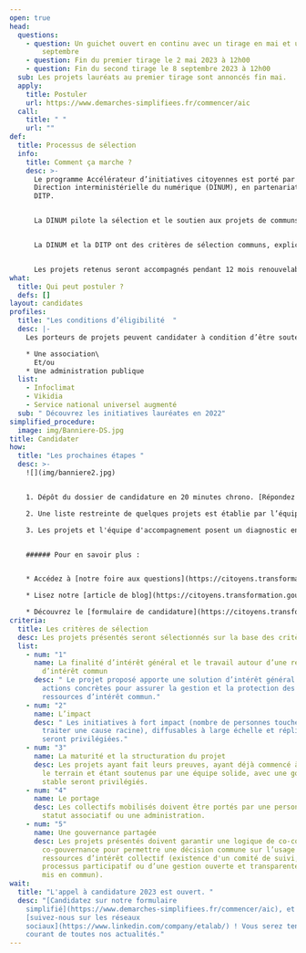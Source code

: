 ```yaml
---
open: true
head:
  questions:
    - question: Un guichet ouvert en continu avec un tirage en mai et un tirage en
        septembre
    - question: Fin du premier tirage le 2 mai 2023 à 12h00
    - question: Fin du second tirage le 8 septembre 2023 à 12h00
  sub: Les projets lauréats au premier tirage sont annoncés fin mai.
  apply:
    title: Postuler
    url: https://www.demarches-simplifiees.fr/commencer/aic
  call:
    title: " "
    url: ""
def:
  title: Processus de sélection
  info:
    title: Comment ça marche ?
    desc: >-
      Le programme Accélérateur d’initiatives citoyennes est porté par la
      Direction interministérielle du numérique (DINUM), en partenariat avec la
      DITP.


      La DINUM pilote la sélection et le soutien aux projets de communs numériques. La Direction interministérielle de la transformation publique (DITP) pilote la sélection et le soutien aux communs qui se structurent autour de ressources, matérielles ou immatérielles, d’intérêt commun dont la dimension numérique n’est pas au cœur de leur action.


      La DINUM et la DITP ont des critères de sélection communs, explicités dans le cahier des charges de l’appel à projet. En revanche, la nature distincte des projets candidats induit deux processus de sélection différents.


      Les projets retenus seront accompagnés pendant 12 mois renouvelables par la DINUM ou la DITP, suivant ce à quoi ils auront candidaté.
what:
  title: Qui peut postuler ?
  defs: []
layout: candidates
profiles:
  title: "Les conditions d’éligibilité  "
  desc: |-
    Les porteurs de projets peuvent candidater à condition d’être soutenus par :

    * Une association\
      Et/ou
    * Une administration publique
  list:
    - Infoclimat
    - Vikidia
    - Service national universel augmenté
  sub: " Découvrez les initiatives lauréates en 2022"
simplified_procedure:
  image: img/Banniere-DS.jpg
title: Candidater
how:
  title: "Les prochaines étapes "
  desc: >-
    ![](img/banniere2.jpg)


    1. Dépôt du dossier de candidature en 20 minutes chrono. [Répondez à notre formulaire simplifié](https://www.demarches-simplifiees.fr/commencer/aic) et recevez une réponse rapidement.

    2. Une liste restreinte de quelques projets est établie par l’équipe de l’AIC. Pour le premier tirage, les projets en liste restreinte, sont examinés par un jury, avec le concours de personnalités qualifiées, dans le mois suivant l’ouverture du guichet. Le second tirage a lieu à l'automne.

    3. Les projets et l'équipe d'accompagnement posent un diagnostic ensemble pour établir la feuille de route de l'accompagnement.


    ###### Pour en savoir plus :


    * Accédez à [notre foire aux questions](https://citoyens.transformation.gouv.fr/faq/)

    * Lisez notre [article de blog](https://citoyens.transformation.gouv.fr/actualites/7-mois-apres-ses-debuts-un-premier-bilan-positif-pour-laccelerateur-dinitiatives-citoyennes/)

    * Découvrez le [formulaire de candidature](https://citoyens.transformation.gouv.fr/img/candidature-à-l-accélérateur-d-initiatives-citoyennes.pdf) à compléter
criteria:
  title: Les critères de sélection
  desc: Les projets présentés seront sélectionnés sur la base des critères suivants
  list:
    - num: "1"
      name: La finalité d’intérêt général et le travail autour d’une ressource
        d’intérêt commun
      desc: " Le projet proposé apporte une solution d’intérêt général et propose des
        actions concrètes pour assurer la gestion et la protection des
        ressources d’intérêt commun."
    - num: "2"
      name: L’impact
      desc: " Les initiatives à fort impact (nombre de personnes touchées, capacité à
        traiter une cause racine), diffusables à large échelle et réplicables
        seront privilégiées."
    - num: "3"
      name: La maturité et la structuration du projet
      desc: Les projets ayant fait leurs preuves, ayant déjà commencé à travailler sur
        le terrain et étant soutenus par une équipe solide, avec une gouvernance
        stable seront privilégiés.
    - num: "4"
      name: Le portage
      desc: Les collectifs mobilisés doivent être portés par une personne morale à
        statut associatif ou une administration.
    - num: "5"
      name: Une gouvernance partagée
      desc: Les projets présentés doivent garantir une logique de co-construction et
        co-gouvernance pour permettre une décision commune sur l’usage des
        ressources d’intérêt collectif (existence d'un comité de suivi, d’un
        processus participatif ou d’une gestion ouverte et transparente du bien
        mis en commun).
wait:
  title: "L'appel à candidature 2023 est ouvert. "
  desc: "[Candidatez sur notre formulaire
    simplifié](https://www.demarches-simplifiees.fr/commencer/aic), et
    [suivez-nous sur les réseaux
    sociaux](https://www.linkedin.com/company/etalab/) ! Vous serez tenus au
    courant de toutes nos actualités."
---
```

